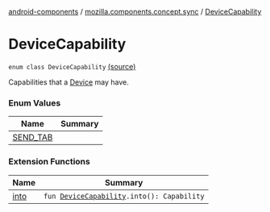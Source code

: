 [android-components](../../index.md) / [mozilla.components.concept.sync](../index.md) / [DeviceCapability](./index.md)

# DeviceCapability

`enum class DeviceCapability` [(source)](https://github.com/mozilla-mobile/android-components/blob/master/components/concept/sync/src/main/java/mozilla/components/concept/sync/Devices.kt#L145)

Capabilities that a [Device](../-device/index.md) may have.

### Enum Values

| Name | Summary |
|---|---|
| [SEND_TAB](-s-e-n-d_-t-a-b.md) |  |

### Extension Functions

| Name | Summary |
|---|---|
| [into](../../mozilla.components.service.fxa/into.md) | `fun `[`DeviceCapability`](./index.md)`.into(): Capability` |
